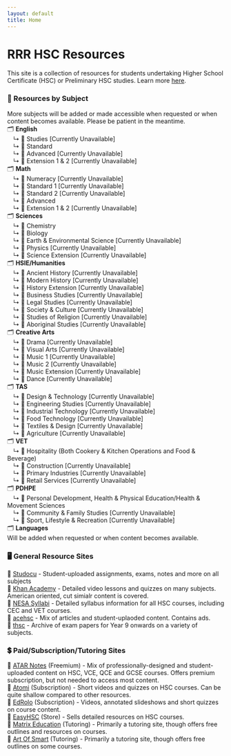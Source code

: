 ```yaml
---
layout: default
title: Home
---
```


# RRR HSC Resources
This site is a collection of resources for students undertaking Higher School Certificate (HSC) or Preliminary HSC studies. Learn more [here](https://lerttt.github.io/rrr.hsc/about).

### 📑 Resources by Subject  
More subjects will be added or made accessible when requested or when content becomes available. Please be patient in the meantime.  
🗂️ **English**   
 ↳ 📁 Studies [Currently Unavailable]  
 ↳ 📁 Standard  
 ↳ 📁 Advanced [Currently Unavailable]  
 ↳ 📁 Extension 1 & 2 [Currently Unavailable]  
🗂️ **Math**   
 ↳ 📁 Numeracy [Currently Unavailable]  
 ↳ 📁 Standard 1 [Currently Unavailable]   
 ↳ 📁 Standard 2 [Currently Unavailable]   
 ↳ 📁 Advanced  
 ↳ 📁 Extension 1 & 2 [Currently Unavailable]  
🗂️ **Sciences**   
 ↳ 📁 Chemistry    
 ↳ 📁 Biology  
 ↳ 📁 Earth & Environmental Science [Currently Unavailable]  
 ↳ 📁 Physics [Currently Unavailable]  
 ↳ 📁 Science Extension [Currently Unavailable]  
🗂️ **HSIE/Humanities**   
 ↳ 📁 Ancient History [Currently Unavailable]  
 ↳ 📁 Modern History [Currently Unavailable]   
 ↳ 📁 History Extension [Currently Unavailable]   
 ↳ 📁 Business Studies [Currently Unavailable]  
 ↳ 📁 Legal Studies [Currently Unavailable]  
 ↳ 📁 Society & Culture [Currently Unavailable]  
 ↳ 📁 Studies of Religion [Currently Unavailable]  
 ↳ 📁 Aboriginal Studies [Currently Unavailable]  
🗂️ **Creative Arts**   
 ↳ 📁 Drama [Currently Unavailable]  
 ↳ 📁 Visual Arts [Currently Unavailable]   
 ↳ 📁 Music 1 [Currently Unavailable]  
 ↳ 📁 Music 2 [Currently Unavailable]  
 ↳ 📁 Music Extension [Currently Unavailable]   
 ↳ 📁 Dance [Currently Unavailable]  
🗂️ **TAS**   
 ↳ 📁 Design & Technology [Currently Unavailable]  
 ↳ 📁 Engineering Studies [Currently Unavailable]   
 ↳ 📁 Industrial Technology [Currently Unavailable]  
 ↳ 📁 Food Technology [Currently Unavailable]  
 ↳ 📁 Textiles & Design [Currently Unavailable]  
 ↳ 📁 Agriculture [Currently Unavailable]   
🗂️ **VET**   
 ↳ 📁 Hospitality (Both Cookery & Kitchen Operations and Food & Beverage)  
 ↳ 📁 Construction [Currently Unavailable]   
 ↳ 📁 Primary Industries [Currently Unavailable]  
 ↳ 📁 Retail Services [Currently Unavailable]  
🗂️ **PDHPE**   
 ↳ 📁 Personal Development, Health & Physical Education/Health & Movement Sciences  
 ↳ 📁 Community & Family Studies [Currently Unavailable]   
 ↳ 📁 Sport, Lifestyle & Recreation [Currently Unavailable]  
🗂️ **Languages**   
Will be added when requested or when content becomes available.


### 🖥 General Resource Sites  
🔗 [Studocu](https://www.studocu.com/en-au/home) - Student-uploaded assignments, exams, notes and more on all subjects  
🔗 [Khan Academy](https://www.khanacademy.org/) - Detailed video lessons and quizzes on many subjects. American oriented, cut simialr content is covered.  
🔗 [NESA Syllabi](https://educationstandards.nsw.edu.au/wps/portal/nesa/11-12/Understanding-the-curriculum/syllabuses-a-z) - Detailed syllabus information for all HSC courses, including CEC and VET courses.  
🔗 [acehsc](https://www.acehsc.net) - Mix of articles and student-uplaoded content. Contains ads.  
🔗 [thsc](https://thsconline.github.io/s/) - Archive of exam papers for Year 9 onwards on a variety of subjects.  


### 💲 Paid/Subscription/Tutoring Sites  

🔗 [ATAR Notes](https://atarnotes.com/) (Freemium) - Mix of professionally-designed and student-uploaded content on HSC, VCE, QCE and GCSE courses. Offers premium subscription, but not needed to access most content.  
🔗 [Atomi](https://www.getatomi.com/au) (Subscription) - Short videos and quizzes on HSC courses. Can be quite shallow compared to other resources.  
🔗 [EdRolo](https://edrolo.com.au/) (Subscription) - Videos, annotated slideshows and short quizzes on course content.  
🔗 [EasyHSC](https://easyhsc.com.au/) (Store) - Sells detailed resources on HSC courses.  
🔗 [Matrix Education](https://www.matrix.edu.au/) (Tutoring) - Primarily a tutoring site, though offers free outlines and resources on courses.  
🔗 [Art Of Smart](https://artofsmart.com.au/) (Tutoring) - Primarily a tutoring site, though offers free outlines on some courses.  
            

        

  

